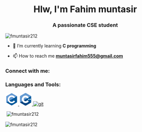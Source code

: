 <h1 align="center">Hlw, I'm Fahim muntasir</h1>
<h3 align="center">A passionate CSE student</h3>

<p align="left"> <img src="https://komarev.com/ghpvc/?username=fmuntasir212&label=Profile%20views&color=0e75b6&style=flat" alt="fmuntasir212" /> </p>

- 🌱 I’m currently learning **C programming**

- 📫 How to reach me **muntasirfahim555@gmail.com**

<h3 align="left">Connect with me:</h3>
<p align="left">
</p>

<h3 align="left">Languages and Tools:</h3>
<p align="left"> <a href="https://www.cprogramming.com/" target="_blank" rel="noreferrer"> <img src="https://raw.githubusercontent.com/devicons/devicon/master/icons/c/c-original.svg" alt="c" width="40" height="40"/> </a> <a href="https://www.w3schools.com/cpp/" target="_blank" rel="noreferrer"> <img src="https://raw.githubusercontent.com/devicons/devicon/master/icons/cplusplus/cplusplus-original.svg" alt="cplusplus" width="40" height="40"/> </a> <a href="https://git-scm.com/" target="_blank" rel="noreferrer"> <img src="https://www.vectorlogo.zone/logos/git-scm/git-scm-icon.svg" alt="git" width="40" height="40"/> </a> </p>

<p>&nbsp;<img align="center" src="https://github-readme-stats.vercel.app/api?username=fmuntasir212&show_icons=true&locale=en" alt="fmuntasir212" /></p>

<p><img align="center" src="https://github-readme-streak-stats.herokuapp.com/?user=fmuntasir212&" alt="fmuntasir212" /></p>
